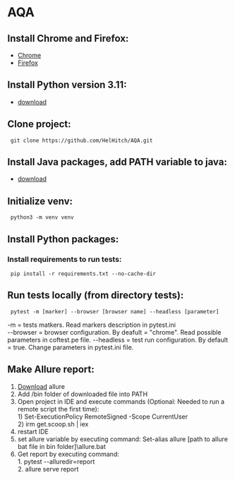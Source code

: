 # AQA

## Install Chrome and Firefox:
- [Chrome](https://www.google.com/intl/ru_ru/chrome/)
- [Firefox](https://www.mozilla.org/en-US/firefox/new/)
  
## Install Python version 3.11:
- [download](https://www.python.org/downloads/) 
     
## Clone project:
     git clone https://github.com/HelHitch/AQA.git

## Install Java packages, add PATH variable to java:  
- [download](https://learn.microsoft.com/en-us/java/openjdk/download)
     
## Initialize venv:
     python3 -m venv venv

## Install Python packages:
###  Install requirements to run tests:
     pip install -r requirements.txt --no-cache-dir

## Run tests locally (from directory tests):
     pytest -m [marker] --browser [browser name] --headless [parameter]
 -m = tests matkers. Read markers description in pytest.ini  
 --browser = browser configuration.  By deafult = "chrome". Read possible parameters in coftest.pe file.
 --headless = test run configuration. By default = true. Change parameters in pytest.ini file.


## Make Allure report:
  1) [Download](https://github.com/allure-framework/allure2/releases) allure
  2) Add /bin folder of downloaded file into PATH
  3) Open project in IDE and execute commands (Optional: Needed to run a remote script the first time):  
    1) Set-ExecutionPolicy RemoteSigned -Scope CurrentUser   
    2) irm get.scoop.sh | iex
  4) restart IDE
  5) set allure variable by executing command:
       Set-alias allure [path to allure bat file in bin folder]\allure.bat  
  6) Get report by executing command:  
          1. pytest --alluredir=report  
          2. allure serve report  
    
    
    
